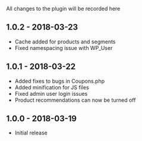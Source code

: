 
All changes to the plugin will be recorded here



## 1.0.2 - 2018-03-23

- Cache added for products and segments
- Fixed namespacing issue with WP_User

## 1.0.1 - 2018-03-22

- Added fixes to bugs in Coupons.php
- Added minification for JS files
- Fixed admin user login issues
- Product recommendations can now be turned off

## 1.0.0 - 2018-03-19

- Initial release

